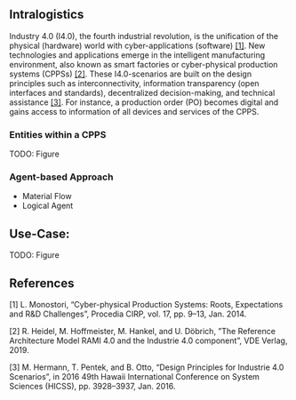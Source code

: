 ## Intralogistics

<!-- TODO Delete? -->

Industry 4.0 (I4.0), the fourth industrial revolution, is the unification of the physical (hardware) world with cyber-applications (software) [[1]](#references).
New technologies and applications emerge in the intelligent manufacturing environment, also known as smart factories or cyber-physical production systems (CPPSs) [[2]](#references).
These I4.0-scenarios are built on the design principles such as interconnectivity, information transparency (open interfaces and standards), decentralized decision-making, and technical assistance [[3]](#references).
For instance, a production order (PO) becomes digital and gains access to information of all devices and services of the CPPS.

### Entities within a CPPS

TODO: Figure

### Agent-based Approach
- Material Flow
- Logical Agent

## Use-Case:
TODO: Figure

## References

[1] L. Monostori, “Cyber-physical Production Systems: Roots, Expectations and R&D Challenges”, Procedia CIRP, vol. 17, pp. 9–13, Jan. 2014.

[2] R. Heidel, M. Hoffmeister, M. Hankel, and U. Döbrich, ”The Reference Architecture Model RAMI 4.0 and the Industrie 4.0 component”, VDE Verlag, 2019.

[3] M. Hermann, T. Pentek, and B. Otto, “Design Principles for Industrie 4.0 Scenarios”, in 2016 49th Hawaii International Conference on System Sciences (HICSS), pp. 3928–3937, Jan. 2016.
